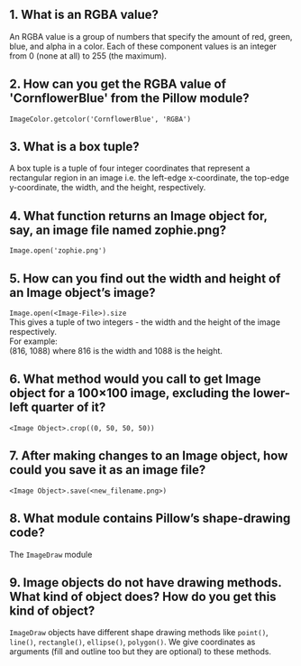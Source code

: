 ## 1. What is an RGBA value?

An RGBA value is a group of numbers that specify the amount of red, green, blue, and alpha in a color. Each of these component values is an integer from 0 (none at all) to 255 (the maximum).

## 2. How can you get the RGBA value of 'CornflowerBlue' from the Pillow module?

`ImageColor.getcolor('CornflowerBlue', 'RGBA')`

## 3. What is a box tuple?

A box tuple is a tuple of four integer coordinates that represent a rectangular region in an image i.e. the left-edge x-coordinate, the top-edge y-coordinate, the width, and the height, respectively.

## 4. What function returns an Image object for, say, an image file named zophie.png?

`Image.open('zophie.png')`

## 5. How can you find out the width and height of an Image object’s image?

`Image.open(<Image-File>).size`<br />
This gives a tuple of two integers - the width and the height of the image respectively.<br />
For example:<br />
(816, 1088) where 816 is the width and 1088 is the height.

## 6. What method would you call to get Image object for a 100×100 image, excluding the lower-left quarter of it?

`<Image Object>.crop((0, 50, 50, 50))`

## 7. After making changes to an Image object, how could you save it as an image file?

`<Image Object>.save(<new_filename.png>)`

## 8. What module contains Pillow’s shape-drawing code?

The `ImageDraw` module

## 9. Image objects do not have drawing methods. What kind of object does? How do you get this kind of object?

`ImageDraw` objects have different shape drawing methods like `point()`, `line()`, `rectangle()`, `ellipse()`, `polygon()`. We give coordinates as arguments (fill and outline too but they are optional) to these methods.

